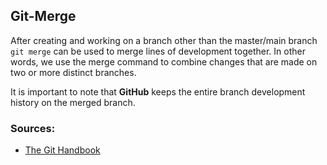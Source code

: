 ## Git-Merge  

After creating and working on a branch other than the master/main branch `git merge` can be used to merge lines of development together. In other words, we use the merge command to combine changes that are made on two or more distinct branches.   

It is important to note that **GitHub** keeps the entire branch development history on the merged branch.


### Sources:
* [The Git Handbook](https://guides.github.com/introduction/git-handbook/)


